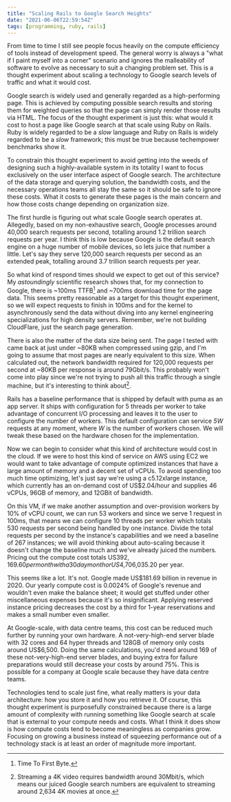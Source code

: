 ```yaml
---
title: "Scaling Rails to Google Search Heights"
date: "2021-06-06T22:59:54Z"
tags: [programming, ruby, rails]
---
```


From time to time I still see people focus heavily on the compute efficiency of tools instead of development speed.
The general worry is always a "what if I paint myself into a corner" scenario and ignores the malleability of software to evolve as necessary to suit a changing problem set.
This is a thought experiment about scaling a technology to Google search levels of traffic and what it would cost.

Google search is widely used and generally regarded as a high-performing page.
This is achieved by computing possible search results and storing them for weighted queries so that the page can simply render those results via HTML.
The focus of the thought experiment is just this: what would it cost to host a page like Google search at that scale using Ruby on Rails.
Ruby is widely regarded to be a _slow_ language and Ruby on Rails is widely regarded to be a _slow_ framework; this must be true because techempower benchmarks show it.

To constrain this thought experiment to avoid getting into the weeds of designing such a highly-available system in its totality I want to focus exclusively on the user interface aspect of Google search.
The architecture of the data storage and querying solution, the bandwidth costs, and the necessary operations teams all stay the same so it should be safe to ignore these costs.
What it costs to generate these pages is the main concern and how those costs change depending on organization size.

The first hurdle is figuring out what scale Google search operates at.
Allegedly, based on my non-exhaustive search, Google processes around 40,000 search requests per second, totalling around 1.2 trillion search requests per year.
I think this is low because Google is the default search engine on a huge number of mobile devices, so lets juice that number a little.
Let's say they serve 120,000 search requests per second as an extended peak, totalling around 3.7 trillion search requests per year.

So what kind of respond times should we expect to get out of this service?
My _astoundingly_ scientific research shows that, for my connection to Google, there is ~100ms TTFB[^1] and ~700ms download time for the page data.
This seems pretty reasonable as a target for this thought experiment, so we will expect requests to finish in 100ms and for the kernel to asynchronously send the data without diving into any kernel engineering specializations for high density servers.
Remember, we're not building CloudFlare, just the search page generation.

There is also the matter of the data size being sent.
The page I tested with came back at just under ~80KB when compressed using gzip, and I'm going to assume that most pages are nearly equivalent to this size.
When calculated out, the network bandwidth required for 120,000 requests per second at ~80KB per response is around 79Gbit/s.
This probably won't come into play since we're not trying to push all this traffic through a single machine, but it's interesting to think about[^2].

Rails has a baseline performance that is shipped by default with puma as an app server.
It ships with configuration for 5 threads per worker to take advantage of concurrent I/O processing and leaves it to the user to configure the number of workers.
This default configuration can service _5W_ requests at any moment, where _W_ is the number of workers chosen.
We will tweak these based on the hardware chosen for the implementation.

Now we can begin to consider what this kind of architecture would cost in the cloud.
If we were to host this kind of service on AWS using EC2 we would want to take advantage of compute optimized instances that have a large amount of memory and a decent set of vCPUs.
To avoid spending too much time optimizing, let's just say we're using a c5.12xlarge instance, which currently has an on-demand cost of US$2.04/hour and supplies 46 vCPUs, 96GB of memory, and 12GBit of bandwidth.

On this VM, if we make another assumption and over-provision workers by 10% of vCPU count, we can run 53 workers and since we serve 1 request in 100ms, that means we can configure 10 threads per worker which totals 530 requests per second being handled by one instance.
Divide the total requests per second by the instance's capabilities and we need a baseline of 267 instances; we will avoid thinking about auto-scaling because it doesn't change the baseline much and we've already juiced the numbers.
Pricing out the compute cost totals US$392,169.60 per month with a 30 day month or US$4,706,035.20 per year.

This seems like a lot.
It's not.
Google made US$181.69 billion in revenue in 2020.
Our yearly compute cost is 0.0024% of Google's revenue and wouldn't even make the balance sheet; it would get stuffed under other miscellaneous expenses because it's so insignificant.
Applying reserved instance pricing decreases the cost by a third for 1-year reservations and makes a small number even smaller.

At Google-scale, with data centre teams, this cost can be reduced much further by running your own hardware.
A not-very-high-end server blade with 32 cores and 64 hyper threads and 128GB of memory only costs around US$6,500.
Doing the same calculations, you'd need around 169 of these not-very-high-end server blades, and buying extra for failure preparations would still decrease your costs by around 75%.
This is possible for a company at Google scale because they have data centre teams.

Technologies tend to scale just fine, what really matters is your data architecture: how you store it and how you retrieve it.
Of course, this thought experiment is purposefully constrained because there is a large amount of complexity with running something like Google search at scale that is external to your compute needs and costs.
What I think it does show is how compute costs tend to become meaningless as companies grow.
Focusing on growing a business instead of squeezing performance out of a technology stack is at least an order of magnitude more important.

[^1]: Time To First Byte.
[^2]: Streaming a 4K video requires bandwidth around 30Mbit/s, which means our juiced Google search numbers are equivalent to streaming around 2,634 4K movies at once.
